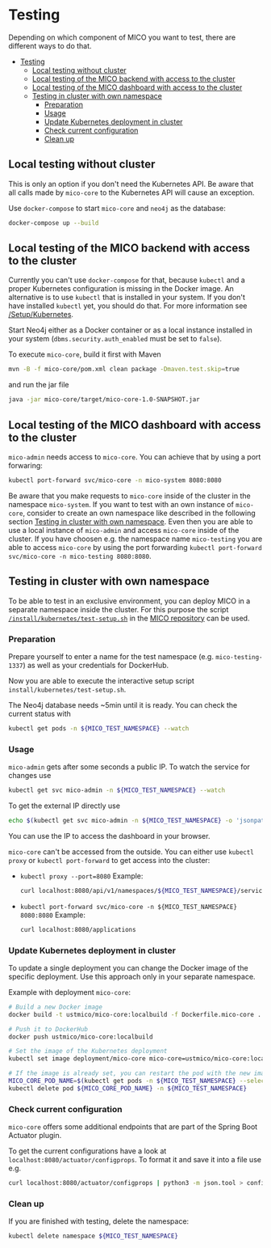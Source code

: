 # Testing

Depending on which component of MICO you want to test, there are different ways to do that.

* [Testing](#testing)
  * [Local testing without cluster](#local-testing-without-cluster)
  * [Local testing of the MICO backend with access to the cluster](#local-testing-of-the-mico-backend-with-access-to-the-cluster)
  * [Local testing of the MICO dashboard with access to the cluster](#local-testing-of-the-mico-dashboard-with-access-to-the-cluster)
  * [Testing in cluster with own namespace](#testing-in-cluster-with-own-namespace)
    * [Preparation](#preparation)
    * [Usage](#usage)
    * [Update Kubernetes deployment in cluster](#update-kubernetes-deployment-in-cluster)
    * [Check current configuration](#check-current-configuration)
    * [Clean up](#clean-up)

## Local testing without cluster

This is only an option if you don't need the Kubernetes API. Be aware that all calls made by `mico-core` to the Kubernetes API will cause an exception.

Use `docker-compose` to start `mico-core` and `neo4j` as the database:
```bash
docker-compose up --build
```

## Local testing of the MICO backend with access to the cluster

Currently you can't use `docker-compose` for that, because `kubectl` and a proper Kubernetes configuration is missing in the Docker image.
An alternative is to use `kubectl` that is installed in your system. If you don't have installed `kubectl` yet, you should do that. For more information see [/Setup/Kubernetes](./setup/kubernetes.md).

Start Neo4j either as a Docker container or as a local instance installed in your system (`dbms.security.auth_enabled` must be set to `false`).

To execute `mico-core`, build it first with Maven
```bash
mvn -B -f mico-core/pom.xml clean package -Dmaven.test.skip=true
```

and run the jar file
```bash
java -jar mico-core/target/mico-core-1.0-SNAPSHOT.jar
```

## Local testing of the MICO dashboard with access to the cluster

`mico-admin` needs access to `mico-core`. You can achieve that by using a port forwaring:
```bash
kubectl port-forward svc/mico-core -n mico-system 8080:8080
```

Be aware that you make requests to `mico-core` inside of the cluster in the namespace `mico-system`.
If you want to test with an own instance of `mico-core`, consider to create an own namespace like described in the following section [Testing in cluster with own namespace](#testing-in-cluster-with-own-namespace).
Even then you are able to use a local instance of `mico-admin` and access `mico-core` inside of the cluster. If you have choosen e.g. the namespace name `mico-testing` you are able to access `mico-core` by using the port forwarding `kubectl port-forward svc/mico-core -n mico-testing 8080:8080`.

## Testing in cluster with own namespace

To be able to test in an exclusive environment, you can deploy MICO in a separate namespace inside the cluster.
For this purpose the script [`/install/kubernetes/test-setup.sh`](https://github.com/UST-MICO/mico/blob/master/install/kubernetes/test-setup.sh) in the [MICO repository](https://github.com/UST-MICO/mico) can be used.

### Preparation

Prepare yourself to enter a name for the test namespace (e.g. `mico-testing-1337`) as well as your credentials for DockerHub.

Now you are able to execute the interactive setup script `install/kubernetes/test-setup.sh`.

The Neo4j database needs ~5min until it is ready.
You can check the current status with
```bash
kubectl get pods -n ${MICO_TEST_NAMESPACE} --watch
```

### Usage

`mico-admin` gets after some seconds a public IP. To watch the service for changes use
```bash
kubectl get svc mico-admin -n ${MICO_TEST_NAMESPACE} --watch
```

To get the external IP directly use
```bash
echo $(kubectl get svc mico-admin -n ${MICO_TEST_NAMESPACE} -o 'jsonpath={.status.loadBalancer.ingress[0].ip}')
```

You can use the IP to access the dashboard in your browser.

`mico-core` can't be accessed from the outside. You can either use `kubectl proxy` or `kubectl port-forward` to get access into the cluster:
* `kubectl proxy --port=8080`
  Example:
  ```bash
  curl localhost:8080/api/v1/namespaces/${MICO_TEST_NAMESPACE}/services/mico-core/proxy/applications
  ```
* `kubectl port-forward svc/mico-core -n ${MICO_TEST_NAMESPACE} 8080:8080`
  Example:
  ```bash
  curl localhost:8080/applications
  ```

### Update Kubernetes deployment in cluster

To update a single deployment you can change the Docker image of the specific deployment. Use this approach only in your separate namespace.

Example with deployment `mico-core`:
```bash
# Build a new Docker image
docker build -t ustmico/mico-core:localbuild -f Dockerfile.mico-core .

# Push it to DockerHub
docker push ustmico/mico-core:localbuild

# Set the image of the Kubernetes deployment
kubectl set image deployment/mico-core mico-core=ustmico/mico-core:localbuild -n ${MICO_TEST_NAMESPACE}

# If the image is already set, you can restart the pod with the new image
MICO_CORE_POD_NAME=$(kubectl get pods -n ${MICO_TEST_NAMESPACE} --selector=run=mico-core --output=jsonpath={.items..metadata.name})
kubectl delete pod ${MICO_CORE_POD_NAME} -n ${MICO_TEST_NAMESPACE}
```

### Check current configuration

`mico-core` offers some additional endpoints that are part of the Spring Boot Actuator plugin.

To get the current configurations have a look at `localhost:8080/actuator/configprops`.
To format it and save it into a file use e.g.
```bash
curl localhost:8080/actuator/configprops | python3 -m json.tool > configprops.json
```

### Clean up

If you are finished with testing, delete the namespace:
```bash
kubectl delete namespace ${MICO_TEST_NAMESPACE}
```
